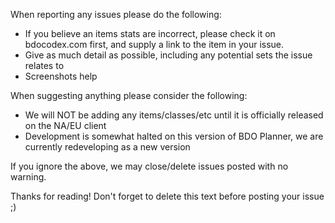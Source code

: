 When reporting any issues please do the following:

* If you believe an items stats are incorrect, please check it on bdocodex.com first, and supply a link to the item in your issue.
* Give as much detail as possible, including any potential sets the issue relates to
* Screenshots help

When suggesting anything please consider the following:

* We will NOT be adding any items/classes/etc until it is officially released on the NA/EU client
* Development is somewhat halted on this version of BDO Planner, we are currently redeveloping as a new version

If you ignore the above, we may close/delete issues posted with no warning.

Thanks for reading! Don't forget to delete this text before posting your issue ;)
